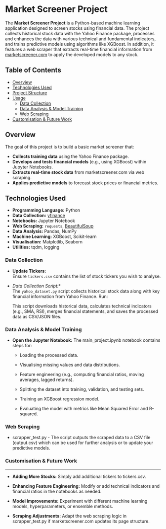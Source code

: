 # Market Screener Project

The **Market Screener Project** is a Python-based machine learning application designed to screen stocks using financial data. The project collects historical stock data with the Yahoo Finance package, processes and enhances the data with various technical and fundamental indicators, and trains predictive models using algorithms like XGBoost. In addition, it features a web scraper that extracts real-time financial information from [marketscreener.com](https://www.marketscreener.com/) to apply the developed models to any stock.

## Table of Contents

- [Overview](#overview)
- [Technologies Used](#technologies-used)
- [Project Structure](#project-structure)
- [Usage](#usage)
  - [Data Collection](#data-collection)
  - [Data Analysis & Model Training](#data-analysis--model-training)
  - [Web Scraping](#web-scraping)
- [Customisation & Future Work](#customisation--future-work)

## Overview

The goal of this project is to build a basic market screener that:
- **Collects training data** using the Yahoo Finance package.
- **Develops and tests financial models** (e.g., using XGBoost) within Jupyter Notebooks.
- **Extracts real-time stock data** from marketscreener.com via web scraping.
- **Applies predictive models** to forecast stock prices or financial metrics.

## Technologies Used

- **Programming Language:** Python
- **Data Collection:** [yfinance](https://pypi.org/project/yfinance/)
- **Notebooks:** Jupyter Notebook
- **Web Scraping:** `requests`, [BeautifulSoup](https://www.crummy.com/software/BeautifulSoup/)
- **Data Analysis:** Pandas, NumPy
- **Machine Learning:** XGBoost, Scikit-learn
- **Visualisation:** Matplotlib, Seaborn
- **Utilities:** tqdm, logging

### Data Collection

- **Update Tickers:**  
  Ensure `tickers.csv` contains the list of stock tickers you wish to analyse.

- *Data Collection Script:**  
  The `yahoo_dataset.py` script collects historical stock data along with key financial information from Yahoo Finance. Run:
  
  This script downloads historical data, calculates technical indicators (e.g., SMA, RSI), merges financial statements, and saves the processed data as CSV/JSON files.

### Data Analysis & Model Training

*   **Open the Jupyter Notebook:** The main\_project.ipynb notebook contains steps for:
    
    *   Loading the processed data.
        
    *   Visualising missing values and data distributions.
        
    *   Feature engineering (e.g., computing financial ratios, moving averages, lagged returns).
        
    *   Splitting the dataset into training, validation, and testing sets.
        
    *   Training an XGBoost regression model.
        
    *   Evaluating the model with metrics like Mean Squared Error and R-squared.
### Web Scraping

*   scrapper\_test.py - The script outputs the scraped data to a CSV file (output.csv) which can be used for further analysis or to update your predictive models.
### Customisation & Future Work
--------------------------

*   **Adding More Stocks:** Simply add additional tickers to tickers.csv.
    
*   **Enhancing Feature Engineering:** Modify or add technical indicators and financial ratios in the notebooks as needed.
    
*   **Model Improvements:** Experiment with different machine learning models, hyperparameters, or ensemble methods.
    
*   **Scraping Adjustments:** Adapt the web scraping logic in scrapper\_test.py if marketscreener.com updates its page structure.
